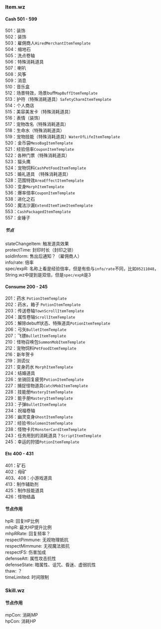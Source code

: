 ### Item.wz

#### Cash 501 - 599

501：装饰  
502：装饰  
503：雇佣商人`HiredMerchantItemTemplate`  
504：缩地石  
505：洗点卷轴  
506：特殊消耗道具  
507：喇叭  
508：风筝  
509：消息  
510：音乐盒  
512：场景特效，场景buff`MapBuffItemTemplate`  
513：护符（特殊消耗道具）`SafetyCharmItemTemplate`  
514：个人商店  
515：美容美发卡（特殊消耗道具）  
516：表情（装饰）  
517：宠物改名（特殊消耗道具）  
518：生命水（特殊消耗道具）  
519：宠物技能（特殊消耗道具）`WaterOfLifeItemTemplate`  
520：金币袋`MesoBagItemTemplate`  
521：经验倍率`CouponItemTemplate`  
522：各种门票（特殊消耗道具）  
523：猫头鹰  
524：宠物饲料`CashPetFoodItemTemplate`  
525：婚礼道具 （特殊消耗道具）  
528：范围特效`AreaEffectItemTemplate`  
530：变身`MorphItemTemplate`  
536：爆率倍率`CouponItemTemplate`  
538：进化之石  
550：魔法沙漏`ExtendItemTimeItemTemplate`  
553：`CashPackagedItemTemplate`  
557：金锤子

##### 节点

stateChangeItem: 触发道具效果  
protectTime: 封印时长（封印之锁）  
soldInform: 售出后通知？（雇佣商人）  
info/rate: 倍率  
spec/expR: 名称上看是经验倍率，但是有些与`info/rate`不同，比如`05211048`，String.wz中提到是双倍，但是`spec/expR`是3  


#### Consume 200 - 245

201：药水 `PotionItemTemplate`  
202：药水，箱子 `PotionItemTemplate`  
203：传送卷轴`TownScrollItemTemplate`  
204：属性卷轴`ScrollItemTemplate`  
205：解除debuff状态、特殊道具`PotionItemTemplate`  
206：弓矢`BulletItemTemplate`  
207：飞镖`BulletItemTemplate`  
210：怪物召唤包`SummonMobItemTemplate`   
212：宠物饲料`PetFoodItemTemplate`  
216：新年贺卡  
219：测谎仪  
221：变身药水  `MorphItemTemplate`  
224：结婚道具  
226：坐骑回复疲劳`PotionItemTemplate`  
227：捕捉怪物道具`CatchMobItemTemplate`  
228：技能册`MasteryItemTemplate`  
229：能手册`MasteryItemTemplate`  
233：子弹`BulletItemTemplate`  
234：祝福卷轴  
236：幽灵变身`GhostItemTemplate`  
237：经验书`SolomenItemTemplate`  
238：怪物卡片`MonsterCardItemTemplate`  
243：任务用到的消耗道具？`ScriptItemTemplate`  
245：幸运的狩猎`PotionItemTemplate`  


#### Etc 400 - 431

401：矿石  
402：母矿  
403、408：小游戏道具  
413：制作辅助剂  
425：制作技能道具  
426：怪物结晶  

#### 节点作用

hpR: 回复HP比例  
mhpR: 最大HP提升比例  
mhpRRate: 回复频率？  
respectPimmune: 无视物理抵抗  
respectMimmune: 无视魔法抵抗  
respectFS: 伤害加成  
defenseAtt: 属性攻击抗性  
defenseState: 暗属性、诅咒、昏迷、虚弱抗性  
thaw: ？  
timeLimited: 时间限制  

### Skill.wz


#### 节点作用

mpCon: 消耗MP  
hpCon: 消耗HP  